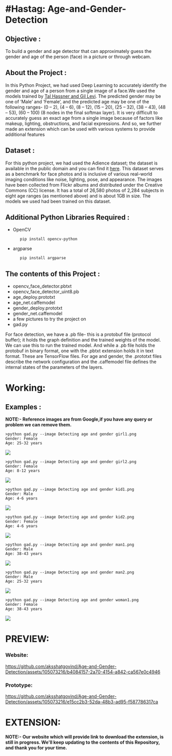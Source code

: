 # #Hastag: Age-and-Gender-Detection

<h2>Objective :</h2>
<p>To build a gender and age detector that can approximately guess the gender and age of the person (face) in a picture or through webcam.</p>

<h2>About the Project :</h2>
<p>In this Python Project, we had used Deep Learning to accurately identify the gender and age of a person from a single image of a face.We used the models trained by <a href="https://talhassner.github.io/home/projects/Adience/Adience-data.html">Tal Hassner and Gil Levi</a>. The predicted gender may be one of ‘Male’ and ‘Female’, and the predicted age may be one of the following ranges- (0 – 2), (4 – 6), (8 – 12), (15 – 20), (25 – 32), (38 – 43), (48 – 53), (60 – 100) (8 nodes in the final softmax layer). It is very difficult to accurately guess an exact age from a single image because of factors like makeup, lighting, obstructions, and facial expressions. And so, we further made an extension which can be used with various systems to provide additional features</p>

<h2>Dataset :</h2>
<p>For this python project, we had used the Adience dataset; the dataset is available in the public domain and you can find it <a href="https://www.kaggle.com/ttungl/adience-benchmark-gender-and-age-classification">here</a>. This dataset serves as a benchmark for face photos and is inclusive of various real-world imaging conditions like noise, lighting, pose, and appearance. The images have been collected from Flickr albums and distributed under the Creative Commons (CC) license. It has a total of 26,580 photos of 2,284 subjects in eight age ranges (as mentioned above) and is about 1GB in size. The models we used had been trained on this dataset.</p>

<h2>Additional Python Libraries Required :</h2>
<ul>
  <li>OpenCV</li>
  
       pip install opencv-python
</ul>
<ul>
 <li>argparse</li>
  
       pip install argparse
</ul>

<h2>The contents of this Project :</h2>
<ul>
  <li>opencv_face_detector.pbtxt</li>
  <li>opencv_face_detector_uint8.pb</li>
  <li>age_deploy.prototxt</li>
  <li>age_net.caffemodel</li>
  <li>gender_deploy.prototxt</li>
  <li>gender_net.caffemodel</li>
  <li>a few pictures to try the project on</li>
  <li>gad.py</li>
 </ul>
 <p>For face detection, we have a .pb file- this is a protobuf file (protocol buffer); it holds the graph definition and the trained weights of the model. We can use this to run the trained model. And while a .pb file holds the protobuf in binary format, one with the .pbtxt extension holds it in text format. These are TensorFlow files. For age and gender, the .prototxt files describe the network configuration and the .caffemodel file defines the internal states of the parameters of the layers.</p>
 
# Working:

<h2>Examples :</h2>
<p><b>NOTE:- Reference images are from Google,if you have any query or problem we can remove them.</b></p>

    >python gad.py --image Detecting age and gender girl1.png
    Gender: Female
    Age: 25-32 years
    
<img src="Example/Detecting age and gender girl1.png">

    >python gad.py --image Detecting age and gender girl2.png
    Gender: Female
    Age: 8-12 years
    
<img src="Example/Detecting age and gender girl2.png">

    >python gad.py --image Detecting age and gender kid1.png
    Gender: Male
    Age: 4-6 years    
    
<img src="Example/Detecting age and gender kid1.png">

    >python gad.py --image Detecting age and gender kid2.png
    Gender: Female
    Age: 4-6 years  
    
<img src="Example/Detecting age and gender kid2.png">

    >python gad.py --image Detecting age and gender man1.png
    Gender: Male
    Age: 38-43 years
    
<img src="Example/Detecting age and gender man1.png">

    >python gad.py --image Detecting age and gender man2.png
    Gender: Male
    Age: 25-32 years
    
<img src="Example/Detecting age and gender man2.png">

    >python gad.py --image Detecting age and gender woman1.png
    Gender: Female
    Age: 38-43 years
    
<img src="Example/Detecting age and gender woman1.png">

 # PREVIEW:

  ### Website:

https://github.com/aksshatgovind/Age-and-Gender-Detection/assets/105073216/b4084157-2a70-4154-a842-ca567e0c4946

  ### Prototype:

https://github.com/aksshatgovind/Age-and-Gender-Detection/assets/105073216/e15cc2b3-52da-48b3-ad95-f587786317ca

 # EXTENSION:
 
 <p><b>NOTE:- Our website which will provide link to download the extension, is still in progress. We'll keep updating to the contents of this Repository, and thank you for your time.</b></p>
 
